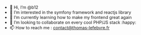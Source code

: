 - 👋 Hi, I’m @b12
- 👀 I’m interested in the symfony framework and reactjs library
- 🌱 I’m currently learning how to make my frontend great again
- 💞️ I’m looking to collaborate on every cool PHP/JS stack :happy:
- 📫 How to reach me : contact@thomas-lefebvre.fr

<!---
ThomasLdev/ThomasLdev is a ✨ special ✨ repository because its `README.md` (this file) appears on your GitHub profile.
You can click the Preview link to take a look at your changes.
--->

